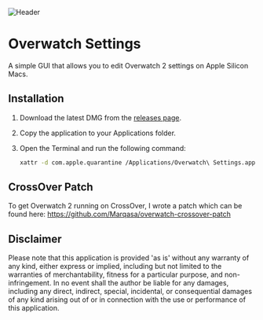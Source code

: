 ![Header](https://repository-images.githubusercontent.com/628560683/7949306c-dda0-4a07-9280-ad44fd5b6f40)

# Overwatch Settings

A simple GUI that allows you to edit Overwatch 2 settings on Apple Silicon Macs.

## Installation

1. Download the latest DMG from the [releases page](https://github.com/Marqasa/overwatch-settings/releases).
2. Copy the application to your Applications folder.
3. Open the Terminal and run the following command:

   ```bash
   xattr -d com.apple.quarantine /Applications/Overwatch\ Settings.app
   ```

## CrossOver Patch

To get Overwatch 2 running on CrossOver, I wrote a patch which can be found here: https://github.com/Marqasa/overwatch-crossover-patch

## Disclaimer

Please note that this application is provided 'as is' without any warranty of any kind, either express or implied, including but not limited to the warranties of merchantability, fitness for a particular purpose, and non-infringement. In no event shall the author be liable for any damages, including any direct, indirect, special, incidental, or consequential damages of any kind arising out of or in connection with the use or performance of this application.
